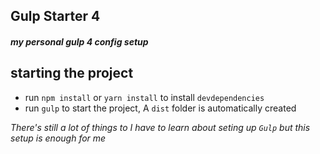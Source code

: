 ## Gulp Starter 4

##### my personal gulp 4 config setup

## starting the project

- run `npm install` or `yarn install` to install `devdependencies`
- run `gulp` to start the project, A `dist` folder is automatically created

_There's still a lot of things to I have to learn about seting up `Gulp` but this setup is enough for me_
